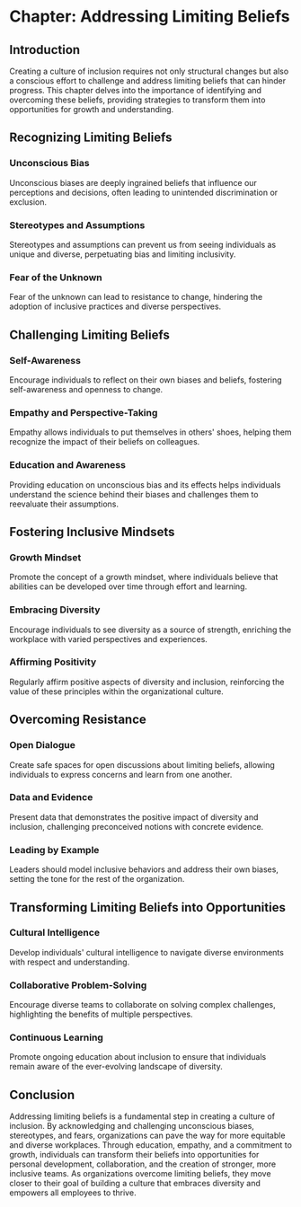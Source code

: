 Chapter: Addressing Limiting Beliefs
====================================

Introduction
------------

Creating a culture of inclusion requires not only structural changes but also a conscious effort to challenge and address limiting beliefs that can hinder progress. This chapter delves into the importance of identifying and overcoming these beliefs, providing strategies to transform them into opportunities for growth and understanding.

Recognizing Limiting Beliefs
----------------------------

### Unconscious Bias

Unconscious biases are deeply ingrained beliefs that influence our perceptions and decisions, often leading to unintended discrimination or exclusion.

### Stereotypes and Assumptions

Stereotypes and assumptions can prevent us from seeing individuals as unique and diverse, perpetuating bias and limiting inclusivity.

### Fear of the Unknown

Fear of the unknown can lead to resistance to change, hindering the adoption of inclusive practices and diverse perspectives.

Challenging Limiting Beliefs
----------------------------

### Self-Awareness

Encourage individuals to reflect on their own biases and beliefs, fostering self-awareness and openness to change.

### Empathy and Perspective-Taking

Empathy allows individuals to put themselves in others' shoes, helping them recognize the impact of their beliefs on colleagues.

### Education and Awareness

Providing education on unconscious bias and its effects helps individuals understand the science behind their biases and challenges them to reevaluate their assumptions.

Fostering Inclusive Mindsets
----------------------------

### Growth Mindset

Promote the concept of a growth mindset, where individuals believe that abilities can be developed over time through effort and learning.

### Embracing Diversity

Encourage individuals to see diversity as a source of strength, enriching the workplace with varied perspectives and experiences.

### Affirming Positivity

Regularly affirm positive aspects of diversity and inclusion, reinforcing the value of these principles within the organizational culture.

Overcoming Resistance
---------------------

### Open Dialogue

Create safe spaces for open discussions about limiting beliefs, allowing individuals to express concerns and learn from one another.

### Data and Evidence

Present data that demonstrates the positive impact of diversity and inclusion, challenging preconceived notions with concrete evidence.

### Leading by Example

Leaders should model inclusive behaviors and address their own biases, setting the tone for the rest of the organization.

Transforming Limiting Beliefs into Opportunities
------------------------------------------------

### Cultural Intelligence

Develop individuals' cultural intelligence to navigate diverse environments with respect and understanding.

### Collaborative Problem-Solving

Encourage diverse teams to collaborate on solving complex challenges, highlighting the benefits of multiple perspectives.

### Continuous Learning

Promote ongoing education about inclusion to ensure that individuals remain aware of the ever-evolving landscape of diversity.

Conclusion
----------

Addressing limiting beliefs is a fundamental step in creating a culture of inclusion. By acknowledging and challenging unconscious biases, stereotypes, and fears, organizations can pave the way for more equitable and diverse workplaces. Through education, empathy, and a commitment to growth, individuals can transform their beliefs into opportunities for personal development, collaboration, and the creation of stronger, more inclusive teams. As organizations overcome limiting beliefs, they move closer to their goal of building a culture that embraces diversity and empowers all employees to thrive.
